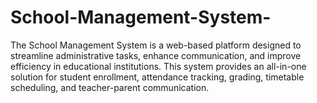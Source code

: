 # School-Management-System-
The School Management System is a web-based platform designed to streamline administrative tasks, enhance communication, and improve efficiency in educational institutions. This system provides an all-in-one solution for student enrollment, attendance tracking, grading, timetable scheduling, and teacher-parent communication.
